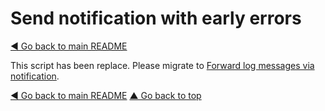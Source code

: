 # Send notification with early errors

[◀ Go back to main README](../)

This script has been replace. Please migrate to [Forward log messages via notification](log-forward.md).

[◀ Go back to main README](../) [▲ Go back to top](early-errors.md#top)

